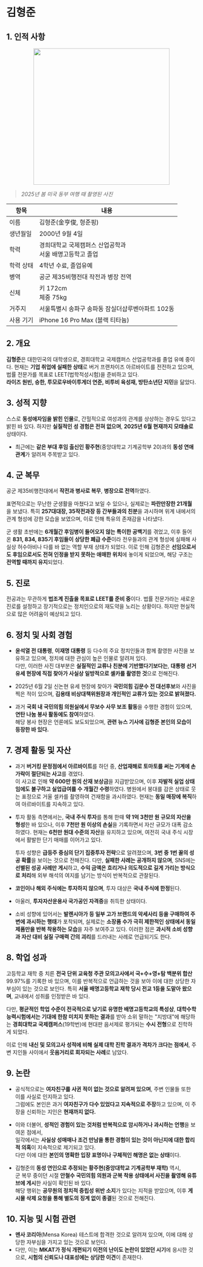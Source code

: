 # 김형준

## 1. 인적 사항

<p align="center">
  <img src="https://kmbzn.com/images/hj.png" width="360" />
</p>

> *2025년 봄 미국 동부 여행 때 촬영된 사진*

| 항목         | 내용                                     |
|--------------|----------------------------------------|
| 이름         | 김형준(金亨俊, 형준핑)                      |
| 생년월일     | 2000년 9월 4일                            |
| 학력    | 경희대학교 국제캠퍼스 산업공학과<br>서울 배명고등학고 졸업|
| 학력 상태    | 4학년 수료, 졸업유예                        |
| 병역      | 공군 제35비행전대 작전과 병장 전역             |
| 신체         | 키 172cm<br>체중 75kg                     |
| 거주지       | 서울특별시 송파구 송파동 잠실더샵루벤아파트 102동 |
| 사용 기기    | iPhone 16 Pro Max (블랙 티타늄)          |

## 2. 개요

**김형준**은 대한민국의 대학생으로, 경희대학교 국제캠퍼스 산업공학과를 졸업 유예 중이다. 현재는 **기업 취업에 실패한 상태**로 버거 프랜차이즈 아르바이트를 전전하고 있으며, 법률 전문가를 목표로 LEET(법학적성시험)을 준비하고 있다.  
**라이즈 원빈, 승한, 투모로우바이투게더 연준, 비투비 육성재, 방탄소년단 지민**을 닮았다.

## 3. 성적 지향

스스로 **동성애자임을 밝힌 인물**로, 간헐적으로 여성과의 관계를 상상하는 경우도 있다고 밝힌 바 있다. 하지만 **실질적인 성 경험은 전혀 없으며**, **2025년 6월 현재까지 모태솔로** 상태이다.
- 최근에는 **같은 부대 후임 출신인 황주현**(중앙대학교 기계공학부 20)과의 **동성 연애 관계**가 알려져 주목받고 있다.

## 4. 군 복무

공군 제35비행전대에서 **작전과 병사로 복무**, **병장으로 전역**하였다.

표면적으로는 무난한 군생활을 마쳤다고 보일 수 있으나, 실제로는 **파란만장한 21개월**을 보냈다. 특히 **257대대장, 35작전과장 등 간부들과의 친분**을 과시하며 위계 내에서의 관계 형성에 강한 모습을 보였으며, 이로 인해 특유의 존재감을 나타냈다.

군 생활 초반에는 **6개월간 후임병이 들어오지 않는 특이한 공백기**를 겪었고, 이후 들어온 **831, 834, 835기 후임들이 상당한 폐급 수준**이라 전우들과의 관계 형성에 실패해 사실상 허수아비나 다를 바 없는 역할 부재 상태가 되었다. 이로 인해 김형준은 **선임으로서도 후임으로서도 전혀 인정을 받지 못하는 애매한 위치**에 놓이게 되었으며, 해당 구조는 **전역할 때까지 유지**되었다.

## 5. 진로

전공과는 무관하게 **법조계 진출을 목표로 LEET를 준비 중**이다. 법률 전문가라는 새로운 진로를 설정하고 장기적으로는 정치인으로의 재도약을 노리는 상황이다. 하지만 현실적으로 많은 어려움이 예상되고 있다.

## 6. 정치 및 사회 경험

- **윤석열 전 대통령**, **이재명 대통령** 등 다수의 주요 정치인들과 함께 촬영한 사진을 보유하고 있으며, 정치에 대한 관심이 높은 인물로 알려져 있다.  
  다만, 이러한 사진 대부분은 **실질적인 교류나 친분에 기반했다기보다는**, **대통령 선거 유세 현장에 직접 찾아가 사실상 일방적으로 셀카를 촬영한 것**으로 전해진다.

- 2025년 6월 2일 신논현 유세 현장에 찾아가 **국민의힘 김문수 전 대선후보**와 사진을 찍은 적이 있으며, **김용태 비상대책위원장과 개인적인 교류가 있는 것으로 밝혀졌다.**

- 과거 **국회 내 국민의힘 의원실에서 무보수 사무 보조 활동**을 수행한 경험이 있으며, **연탄 나눔 봉사 활동에도 참여**하였다.  
  해당 봉사 현장은 언론에도 보도되었으며, **관련 뉴스 기사에 김형준 본인의 모습이 등장한 바 있다.**

## 7. 경제 활동 및 자산

- 과거 **버거킹 문정점에서 아르바이트**를 하던 중, **산업재해로 토마토를 써는 기계에 손가락이 절단되는 사고**를 겪었다.  
  이 사고로 인해 **약 600만 원의 산재 보상금**을 지급받았으며, 이후 **자발적 실업 상태임에도 불구하고 실업급여를 수 개월간 수령**하였다. 병원에서 붕대를 감은 상태로 웃는 표정으로 거울 셀카를 촬영하여 건재함을 과시하였다. 현재는 **동일 매장에 복직**하여 아르바이트를 지속하고 있다.

- 투자 활동 측면에서는, **국내 주식 투자**를 통해 한때 **약 1억 3천만 원 규모의 자산을 형성**한 바 있으나, 이후 **7천만 원 이상의 손실**을 기록하면서 자산 규모가 대폭 감소하였다. 현재는 **6천만 원대 수준의 자산**을 유지하고 있으며, 여전히 국내 주식 시장에서 활발한 단기 매매를 이어가고 있다.

  투자 성향은 **급등주 중심의 단기 집중투자 전략**으로 알려졌으며, **3번 중 1번 꼴의 성공 확률**을 보이는 것으로 전해진다. 다만, **실패한 사례는 공개하지 않으며**, SNS에는 **선별된 성공 사례만 게시**하고, **수익 금액은 흐리거나 의도적으로 길게 가리는 방식으로 처리**해 외부 해석의 여지를 남기는 방식이 반복적으로 관찰된다.

- **코인이나 해외 주식에는 투자하지 않으며**, 투자 대상은 **국내 주식에 한정**된다.
- 아울러, **투자자산운용사 국가공인 자격증**을 취득한 상태이다.

- 소비 성향에 있어서는 **발렌시아가 등 일부 고가 브랜드의 악세사리 등을 구매하여 주변에 과시하는 행태**가 포착되며, 실제로는 **소장품 수가 극히 제한적인 상태에서 동일 제품만을 반복 착용하는 모습**을 자주 보여주고 있다. 이러한 점은 **과시적 소비 성향과 자산 대비 실질 구매력 간의 괴리**를 드러내는 사례로 언급되기도 한다.

## 8. 학업 성과

고등학교 재학 중 치른 **전국 단위 교육청 주관 모의고사에서 국+수+영+탐 백분위 합산** 99.97%를 기록한 바 있으며, 이를 반복적으로 언급하는 것을 보아 이에 대한 상당한 자부심이 있는 것으로 보인다.
특히 **서울 배명고등학교 재학 당시 전교 1등을 도맡아 왔으며**, 교내에서 성취를 인정받은 바 있다.

다만, **평균적인 학업 수준이 전국적으로 낮기로 유명한 배명고등학교의 특성상**, **대학수학능력시험에서는 기대에 한참 미치지 못하는 결과**를 받아 소위 말하는 "지방대"에 해당하는 **경희대학교 국제캠퍼스**(19학번)에 현대판 음서제로 평가되는 **수시 전형**으로 진학하게 되었다.

이로 인해 **내신 및 모의고사 성적에 비해 실제 대학 진학 결과가 격차가 크다는 점에서**, 주변 지인들 사이에서 **웃음거리로 회자되는 사례**로 남았다.

## 9. 논란

- 공식적으로는 **여자친구를 사귄 적이 없는 것으로 알려져 있으며**, 주변 인물들 또한 이를 사실로 인지하고 있다.  
  그럼에도 본인은 과거 **여자친구가 다수 있었다고 지속적으로 주장**하고 있으며, 이 주장을 신뢰하는 지인은 **현재까지 없다.**

- 이와 더불어, **성적인 경험이 있는 것처럼 반복적으로 암시하거나 과시하는 언행**을 보여온 점에서,  
  일각에서는 **사실상 성매매나 조건 만남을 통한 경험이 있는 것이 아닌지에 대한 합리적 의혹**이 지속적으로 제기되고 있다.  
  다만 이에 대한 **본인의 명확한 입장 표명이나 구체적인 해명은 없는 상태**이다.

- 김형준의 **동성 연인으로 추정되는 황주현(중앙대학교 기계공학부 재학)** 역시,  
  군 복무 중이던 시절 **안철수 국민의힘 의원과 군복 착용 상태에서 사진을 촬영해 유튜브에 게시**한 사실이 확인된 바 있다.  
  해당 행위는 **공무원의 정치적 중립성 위반 소지**가 있다는 지적을 받았으며, 이후 **게시물 삭제 요청을 통해 별도의 징계 없이 종결**된 것으로 전해진다.

## 10. 지능 및 시험 관련

- **멘사 코리아**(Mensa Korea) 테스트에 합격한 것으로 알려져 있으며, 이에 대해 상당한 자부심을 가지고 있는 것으로 보인다.
- 다만, 이는 **MKAT가 정식 개편되기 이전의 난이도 논란이 있었던 시기**에 응시한 것으로, **시험의 신뢰도나 대표성에는 상당한 이견**이 존재한다.